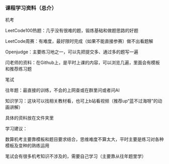 ### 课程学习资料（总介）

机考

LeetCode100热题：几乎没有很难的题，锻炼基础和做题思路的好题

LeetCode周赛：有难度，最好限时完成（如果不能直接参赛）做不出看题解

Openjudge：主要练习地之一，可以先把提交多、通过多的题写一遍

闫老师的资料：在Github上，是平时上课的内容，可以浏览几遍，里面会有模板和推荐练习题

笔试

往年题：最直接的训练，不会的上网查或在群里问或者问AI

知识学习：这块可以找相关教材看，也可上b站看视频（推荐up“蓝不过海呀”的动画讲解）



具体的资料放在文件夹里



学习建议：

数算机考主要靠模板和题目要求结合，思维难度不算太大，平时主要是练习对各种模板及变种的熟练运用

笔试会有很多机考知识不涉及的，需要自己学习（主要靠从往年题里学）